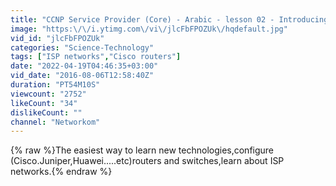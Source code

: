 ```yaml
---
title: "CCNP Service Provider (Core) - Arabic - lesson 02 - Introducing MPLS - part 2"
image: "https:\/\/i.ytimg.com\/vi\/jlcFbFPOZUk\/hqdefault.jpg"
vid_id: "jlcFbFPOZUk"
categories: "Science-Technology"
tags: ["ISP networks","Cisco routers"]
date: "2022-04-19T04:46:35+03:00"
vid_date: "2016-08-06T12:58:40Z"
duration: "PT54M10S"
viewcount: "2752"
likeCount: "34"
dislikeCount: ""
channel: "Networkom"
---
```

{% raw %}The easiest way to learn new technologies,configure (Cisco.Juniper,Huawei.....etc)routers and switches,learn about ISP networks.{% endraw %}
